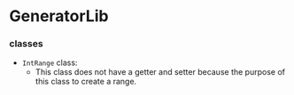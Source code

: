 
# GeneratorLib

### classes

- `IntRange` class:
  - This class does not have a getter and setter because the purpose of this class to create a range. 